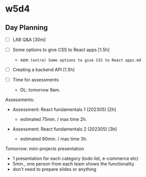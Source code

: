 

# w5d4


<!--

Notes after m2-m3 swap:
- Creating a Backend API: do in class (instead of self-guided)
- env variables: skip for now (explain in m3 or if they need for their project)
- Projects: connect directly to the rest api in production (skip having it running in localhost)

-->



## Day Planning


- [ ] LAB Q&A [30m]

- [ ] Some options to give CSS to React apps [1.5h]
  - see: `(extra) Some options to give CSS to React apps.md`

- [ ] Creating a backend API  [1.5h]

- [ ] Time for assessments
  - DL: tomorrow 9am.


Assessments:

- Assessment: React fundamentals 1 (202305) [2h]
  - estimated 75min. / max time 2h.

- Assessment: React fundamentals 2 (202305) [3h]
  - estimated 90min. / max time 3h.


<!--

@LT: explain infinite loop rendering a component in React

  function Navbar(){
    return(
      <>
        <h1>react infinite loop</h1>
        <Navbar />
      </>
    )
  }


  function Container(){
    return(
      <>
        <Container></Container>
      </>
    )
  }

-->


<!-- 

Note: 

assessment 2 task 2,
asks to send a GET request to https://api.openbrewerydb.org/breweries

This endpoint returns a 404, but the tests will still pass (the unit tests mock the http request)
-->


Tomorrow: mini-projects presentation 
- 1 presentation for each category (todo list, e-commerce etc)
- 5min., one person from each team shows the functionality
- don't need to prepare slides or anything


